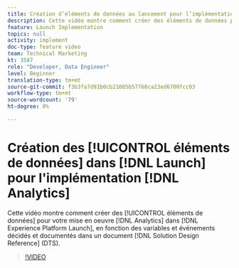 ```yaml
---
title: Création d’éléments de données au lancement pour l’implémentation d’Analytics
description: Cette vidéo montre comment créer des éléments de données pour votre implémentation Analytics dans Launch, en fonction des variables et événements décidés et documentés dans un document de référence de conception de solution (DTS).
feature: Launch Implementation
topics: null
activity: implement
doc-type: feature video
team: Technical Marketing
kt: 3587
role: "Developer, Data Engineer"
level: Beginner
translation-type: tm+mt
source-git-commit: f3b3fa7d91b0cb21005b57768ca23ed6700fcc03
workflow-type: tm+mt
source-wordcount: '79'
ht-degree: 0%

---
```



# Création des [!UICONTROL éléments de données] dans [!DNL Launch] pour l&#39;implémentation [!DNL Analytics]

Cette vidéo montre comment créer des [!UICONTROL éléments de données] pour votre mise en oeuvre [!DNL Analytics] dans [!DNL Experience Platform Launch], en fonction des variables et événements décidés et documentés dans un document [!DNL Solution Design Reference] (DTS).

>[!VIDEO](https://video.tv.adobe.com/v/28760/?quality=12)
